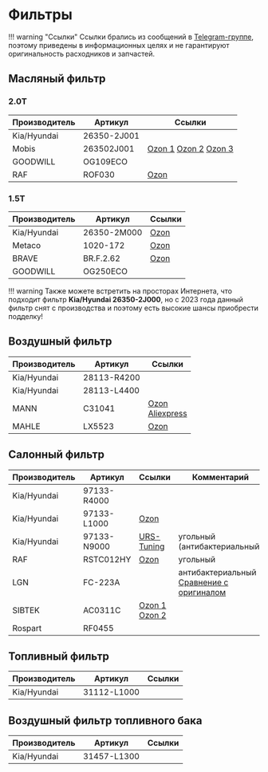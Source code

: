 # Фильтры

!!! warning "Ссылки"
    Ссылки брались из сообщений в [Telegram-группе](https://t.me/Kia_Sportage_5_Turbo), поэтому приведены в информационных целях и не гарантируют оригинальность расходников и запчастей.

## Масляный фильтр
### 2.0T
| Производитель | Артикул   | Ссылки |
|---|---|---|
| Kia/Hyundai | 26350-2J001 | |
| Mobis | 263502J001 | [Ozon 1](https://ozon.ru/t/4eeSU93)  [Ozon 2](https://ozon.ru/t/1GiNefD) [Ozon 3](https://ozon.ru/t/GNhCXIt) | 
| GOODWILL | OG109ECO | |
| RAF | ROF030 | [Ozon](https://ozon.ru/t/dhkzJOt )|

### 1.5T
| Производитель | Артикул   | Ссылки |
|---|---|---|
| Kia/Hyundai | 26350-2M000 | [Ozon](https://ozon.ru/t/pm8Xglo) |
| Metaco  | 1020-172 | [Ozon](https://ozon.ru/t/RlQk76E) | 
| BRAVE | BR.F.2.62 | [Ozon](https://ozon.ru/t/bamY2YO) |
| GOODWILL | OG250ECO | |

!!! warning
    Также можете встретить на просторах Интернета, что подходит фильтр **Kia/Hyundai 26350-2J000**, но с 2023 года данный фильтр снят с производства и поэтому есть высокие шансы приобрести подделку!

## Воздушный фильтр

| Производитель | Артикул   | Ссылки | 
|---|---|---| 
| Kia/Hyundai | 28113-R4200 | |
| Kia/Hyundai | 28113-L4400 | |
| MANN | C31041 | [Ozon](https://ozon.ru/t/WfhnjMy) <br> [Aliexpress](https://ali.click/33uilh)|
| MAHLE | LX5523 | [Ozon](https://ozon.ru/t/rdhe1ax) |


## Салонный фильтр

| Производитель | Артикул   | Ссылки | Комментарий |
|---|---|---| --- |
| Kia/Hyundai | 97133-R4000 | | |
| Kia/Hyundai | 97133-L1000 |[Ozon](https://ozon.ru/t/M44a7ZG) | |
| Kia/Hyundai | 97133-N9000 | [URS-Tuning](https://urs-tuning.ru/kia/sportage-5-nq5-2021/ugolnyj-filtr-salona-sportage-nq5.html) | угольный (антибактериальный) |
| RAF | RSTC012HY | [Ozon](https://ozon.ru/t/WNN3ecS) | угольный |
| LGN | FC-223A | | антибактериальный<br>[Сравнение с оригиналом](https://t.me/Kia_Sportage_5_Turbo/36156/37679) | 
| SIBTEK | AC0311C |[Ozon 1](https://ozon.ru/t/DyrxXyr)  </br> [Ozon 2](https://ozon.ru/t/ifYCuDb)||
| Rospart | RF0455 | | |

## Топливный фильтр

| Производитель | Артикул   | Ссылки |
|---|---|---|
| Kia/Hyundai | 31112-L1000  | |

## Воздушный фильтр топливного бака

| Производитель | Артикул   | Ссылки |
|---|---|---|
| Kia/Hyundai | 31457-L1300  | |